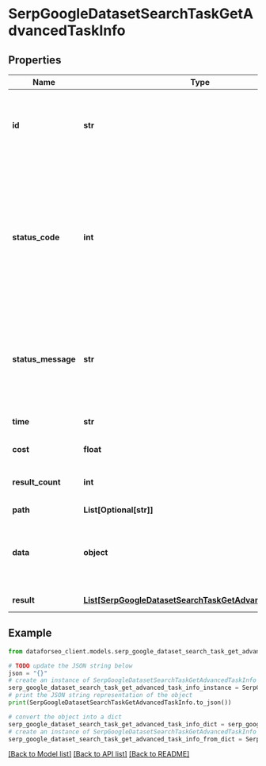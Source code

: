 # SerpGoogleDatasetSearchTaskGetAdvancedTaskInfo


## Properties

Name | Type | Description | Notes
------------ | ------------- | ------------- | -------------
**id** | **str** | task identifier unique task identifier in our system in the UUID format | [optional] 
**status_code** | **int** | status code of the task generated by DataForSEO, can be within the following range: 10000-60000 you can find the full list of the response codes here | [optional] 
**status_message** | **str** | informational message of the task you can find the full list of general informational messages here | [optional] 
**time** | **str** | execution time, seconds | [optional] 
**cost** | **float** | total tasks cost, USD | [optional] 
**result_count** | **int** | number of elements in the result array | [optional] 
**path** | **List[Optional[str]]** | URL path | [optional] 
**data** | **object** | contains the same parameters that you specified in the POST request | [optional] 
**result** | [**List[SerpGoogleDatasetSearchTaskGetAdvancedResultInfo]**](SerpGoogleDatasetSearchTaskGetAdvancedResultInfo.md) | array of results | [optional] 

## Example

```python
from dataforseo_client.models.serp_google_dataset_search_task_get_advanced_task_info import SerpGoogleDatasetSearchTaskGetAdvancedTaskInfo

# TODO update the JSON string below
json = "{}"
# create an instance of SerpGoogleDatasetSearchTaskGetAdvancedTaskInfo from a JSON string
serp_google_dataset_search_task_get_advanced_task_info_instance = SerpGoogleDatasetSearchTaskGetAdvancedTaskInfo.from_json(json)
# print the JSON string representation of the object
print(SerpGoogleDatasetSearchTaskGetAdvancedTaskInfo.to_json())

# convert the object into a dict
serp_google_dataset_search_task_get_advanced_task_info_dict = serp_google_dataset_search_task_get_advanced_task_info_instance.to_dict()
# create an instance of SerpGoogleDatasetSearchTaskGetAdvancedTaskInfo from a dict
serp_google_dataset_search_task_get_advanced_task_info_from_dict = SerpGoogleDatasetSearchTaskGetAdvancedTaskInfo.from_dict(serp_google_dataset_search_task_get_advanced_task_info_dict)
```
[[Back to Model list]](../README.md#documentation-for-models) [[Back to API list]](../README.md#documentation-for-api-endpoints) [[Back to README]](../README.md)


